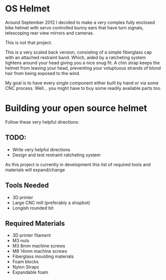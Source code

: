 OS Helmet
=========
Around September 2012 I decided to make a very complex fully enclosed bike helmet with servo controlled bunny ears that have turn signals, telescoping rear view mirrors and cameras.

This is not that project.

This is a very scaled back version, consisting of a simple fiberglass cap with an attached restraint band. Which, aided by a ratcheting system tightens around your head giving you a nice snug fit. A chin strap keeps the helmet from leaving your head, preventing your voluptuous strands of blond hair from being exposed to the wind.

My goal is to have every single component either built by hand or via some CNC process.
Well…  you might have to buy some readily available parts too.

Building your open source helmet
================================

Follow these very helpful directions:

TODO:
-----
* Write very helpful directions
* Design and test restraint ratcheting system

As this project is currently in development this list of required tools and materials will expand/change

Tools Needed
------------

* 3D printer
* Large CNC mill (preferably a shopbot)
* Longish rounded bit

Required Materials
------------------

* 3D printer filament
* M3 nuts
* M3 8mm machine screws
* M8 14mm machine screws
* Fiberglass moulding materials
* Foam blocks
* Nylon Straps
* Expandable foam
